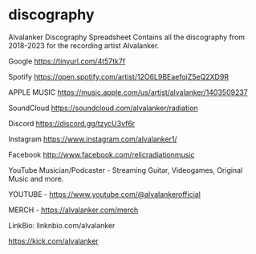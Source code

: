# discography
Alvalanker Discography Spreadsheet Contains all the discography from 2018-2023 for the recording artist Alvalanker.

Google https://tinyurl.com/4t57tk7f

Spotify https://open.spotify.com/artist/12O6L9BEaefqiZ5eQ2XD9R

APPLE MUSIC https://music.apple.com/us/artist/alvalanker/1403509237

SoundCloud https://soundcloud.com/alvalanker/radiation

Discord https://discord.gg/tzycU3vf6r

Instagram https://www.instagram.com/alvalanker1/

Facebook http://www.facebook.com/relicradiationmusic

YouTube Musician/Podcaster - Streaming Guitar, Videogames, Original Music and more.

YOUTUBE - https://www.youtube.com/@alvalankerofficial

MERCH - https://alvalanker.com/merch

LinkBio: linknbio.com/alvalanker

https://kick.com/alvalanker
